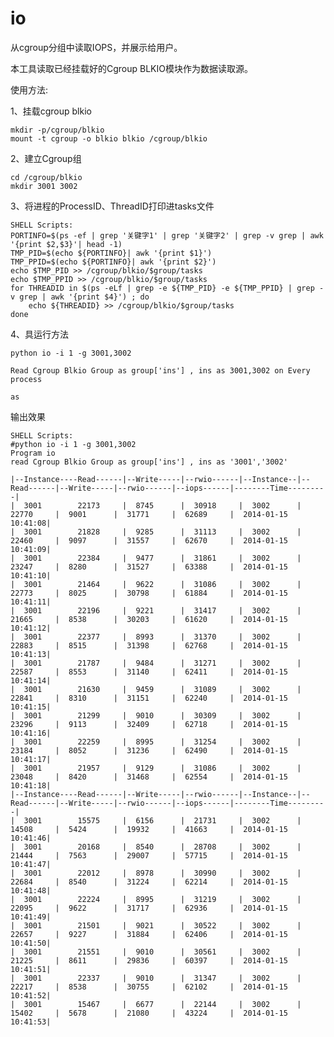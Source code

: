 io
==
从cgroup分组中读取IOPS，并展示给用户。

本工具读取已经挂载好的Cgroup BLKIO模块作为数据读取源。

使用方法:

1、挂载cgroup blkio

	mkdir -p/cgroup/blkio
	mount -t cgroup -o blkio blkio /cgroup/blkio
	
2、建立Cgroup组

	cd /cgroup/blkio
	mkdir 3001 3002
	
3、将进程的ProcessID、ThreadID打印进tasks文件

    SHELL Scripts:
	PORTINFO=$(ps -ef | grep '关键字1' | grep '关键字2' | grep -v grep | awk '{print $2,$3}'| head -1)
	TMP_PID=$(echo ${PORTINFO}| awk '{print $1}')
	TMP_PPID=$(echo ${PORTINFO}| awk '{print $2}')
	echo $TMP_PID >> /cgroup/blkio/$group/tasks
	echo $TMP_PPID >> /cgroup/blkio/$group/tasks
	for THREADID in $(ps -eLf | grep -e ${TMP_PID} -e ${TMP_PPID} | grep -v grep | awk '{print $4}') ; do
		echo ${THREADID} >> /cgroup/blkio/$group/tasks
	done

4、具运行方法

	python io -i 1 -g 3001,3002

	Read Cgroup Blkio Group as group['ins'] , ins as 3001,3002 on Every process
	
	as

输出效果
	
	SHELL Scripts:
	#python io -i 1 -g 3001,3002
	Program io
	read Cgroup Blkio Group as group['ins'] , ins as '3001','3002'

	|--Instance----Read------|--Write-----|--rwio------|--Instance--|--Read------|--Write-----|--rwio------|--iops------|--------Time---------|
	|  3001        22173     |  8745      |  30918     |  3002      |  22770     |  9001      |  31771     |  62689     |  2014-01-15 10:41:08|
	|  3001        21828     |  9285      |  31113     |  3002      |  22460     |  9097      |  31557     |  62670     |  2014-01-15 10:41:09|
	|  3001        22384     |  9477      |  31861     |  3002      |  23247     |  8280      |  31527     |  63388     |  2014-01-15 10:41:10|
	|  3001        21464     |  9622      |  31086     |  3002      |  22773     |  8025      |  30798     |  61884     |  2014-01-15 10:41:11|
	|  3001        22196     |  9221      |  31417     |  3002      |  21665     |  8538      |  30203     |  61620     |  2014-01-15 10:41:12|
	|  3001        22377     |  8993      |  31370     |  3002      |  22883     |  8515      |  31398     |  62768     |  2014-01-15 10:41:13|
	|  3001        21787     |  9484      |  31271     |  3002      |  22587     |  8553      |  31140     |  62411     |  2014-01-15 10:41:14|
	|  3001        21630     |  9459      |  31089     |  3002      |  22841     |  8310      |  31151     |  62240     |  2014-01-15 10:41:15|
	|  3001        21299     |  9010      |  30309     |  3002      |  23296     |  9113      |  32409     |  62718     |  2014-01-15 10:41:16|
	|  3001        22259     |  8995      |  31254     |  3002      |  23184     |  8052      |  31236     |  62490     |  2014-01-15 10:41:17|
	|  3001        21957     |  9129      |  31086     |  3002      |  23048     |  8420      |  31468     |  62554     |  2014-01-15 10:41:18|
	|--Instance----Read------|--Write-----|--rwio------|--Instance--|--Read------|--Write-----|--rwio------|--iops------|--------Time---------|
	|  3001        15575     |  6156      |  21731     |  3002      |  14508     |  5424      |  19932     |  41663     |  2014-01-15 10:41:46|
	|  3001        20168     |  8540      |  28708     |  3002      |  21444     |  7563      |  29007     |  57715     |  2014-01-15 10:41:47|
	|  3001        22012     |  8978      |  30990     |  3002      |  22684     |  8540      |  31224     |  62214     |  2014-01-15 10:41:48|
	|  3001        22224     |  8995      |  31219     |  3002      |  22095     |  9622      |  31717     |  62936     |  2014-01-15 10:41:49|
	|  3001        21501     |  9021      |  30522     |  3002      |  22657     |  9227      |  31884     |  62406     |  2014-01-15 10:41:50|
	|  3001        21551     |  9010      |  30561     |  3002      |  21225     |  8611      |  29836     |  60397     |  2014-01-15 10:41:51|
	|  3001        22337     |  9010      |  31347     |  3002      |  22217     |  8538      |  30755     |  62102     |  2014-01-15 10:41:52|
	|  3001        15467     |  6677      |  22144     |  3002      |  15402     |  5678      |  21080     |  43224     |  2014-01-15 10:41:53|
	
	

